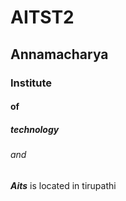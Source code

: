 # AITST2
## Annamacharya 
### Institute
#### of
##### technology
###### and

***Aits*** is located in tirupathi
